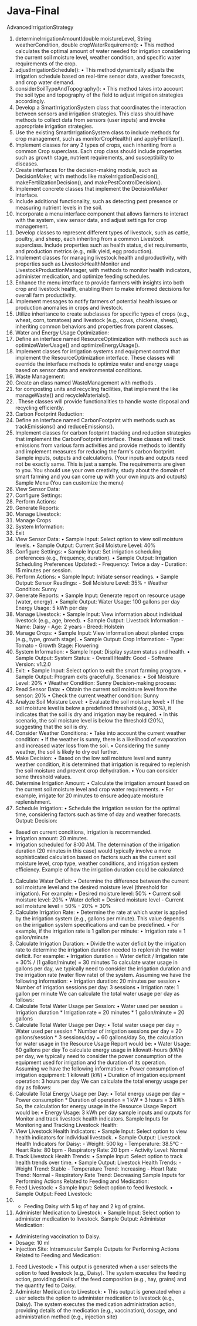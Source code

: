 # Java-Final

AdvancedIrrigationStrategy
1. determineIrrigationAmount(double moistureLevel, String weatherCondition,
double cropWaterRequirement):
• This method calculates the optimal amount of water needed for irrigation
considering the current soil moisture level, weather condition, and specific
water requirements of the crop.
2. adjustIrrigationSchedule():
• This method dynamically adjusts the irrigation schedule based on real-time
sensor data, weather forecasts, and crop water demand.
3. considerSoilTypeAndTopography():
• This method takes into account the soil type and topography of the field to
adjust irrigation strategies accordingly.
5. Develop a SmartIrrigationSystem class that coordinates the interaction between
sensors and irrigation strategies. This class should have methods to collect data from
sensors (user inputs) and invoke appropriate irrigation strategies.
6. Use the existing SmartIrrigationSystem class to include methods for crop
management, such as monitorCropHealth() and applyFertilizer().
7. Implement classes for any 2 types of crops, each inheriting from a common Crop
superclass. Each crop class should include properties such as growth stage, nutrient
requirements, and susceptibility to diseases.
8. Create interfaces for the decision-making module, such as DecisionMaker, with
methods like makeIrrigationDecision(), makeFertilizationDecision(), and
makePestControlDecision().
9. Implement concrete classes that implement the DecisionMaker interface.
10. Include additional functionality, such as detecting pest presence or measuring nutrient
levels in the soil.
11. Incorporate a menu interface component that allows farmers to interact with the system,
view sensor data, and adjust settings for crop management.
12. Develop classes to represent different types of livestock, such as cattle, poultry, and
sheep, each inheriting from a common Livestock superclass. Include properties such as
health status, diet requirements, and production metrics (e.g., milk yield, egg
production).
13. Implement classes for managing livestock health and productivity, with properties such
as LivestockHealthMonitor and LivestockProductionManager, with methods to
monitor health indicators, administer medication, and optimize feeding schedules.
14. Enhance the menu interface to provide farmers with insights into both crop and
livestock health, enabling them to make informed decisions for overall farm
productivity.
15. Implement messages to notify farmers of potential health issues or production anomalies
in crops and livestock.
16. Utilize inheritance to create subclasses for specific types of crops (e.g., wheat, corn,
tomatoes) and livestock (e.g., cows, chickens, sheep), inheriting common behaviors and
properties from parent classes.
17. Water and Energy Usage Optimization:
1. Define an interface named ResourceOptimization with methods such as
optimizeWaterUsage() and optimizeEnergyUsage().
2. Implement classes for irrigation systems and equipment control that implement
the ResourceOptimization interface. These classes will override the interface
methods to optimize water and energy usage based on sensor data and
environmental conditions.
18. Waste Management:
1. Create an class named WasteManagement with methods .
2. for composting units and recycling facilities, that implement the like
manageWaste() and recycleMaterials().
3. . These classes will provide functionalities to handle waste disposal and
recycling efficiently.
19. Carbon Footprint Reduction:
1. Define an interface named CarbonFootprint with methods such as
trackEmissions() and reduceEmissions().
2. Implement classes for carbon footprint tracking and reduction strategies that
implement the CarbonFootprint interface. These classes will track emissions
from various farm activities and provide methods to identify and implement
measures for reducing the farm's carbon footprint.
Sample inputs, outputs and calculations.
(Your inputs and outputs need not be exactly same. This is just a sample. The requirements
are given to you. You should use your own creativity, study about the domain of smart
farming and you can come up with your own inputs and outputs)
Sample Menu (You can customize the menu)
1. View Sensor Data:
2. Configure Settings:
3. Perform Actions:
4. Generate Reports:
5. Manage Livestock:
6. Manage Crops
7. System Information:
8. Exit
1. View Sensor Data:
• Sample Input: Select option to view soil moisture levels.
• Sample Output:
Current Soil Moisture Level: 40%
2. Configure Settings:
• Sample Input: Set irrigation scheduling preferences (e.g., frequency, duration).
• Sample Output:
Irrigation Scheduling Preferences Updated: - Frequency: Twice a day - Duration: 15
minutes per session.
3. Perform Actions:
• Sample Input: Initiate sensor readings.
• Sample Output:
Sensor Readings: - Soil Moisture Level: 35% - Weather Condition: Sunny
4. Generate Reports:
• Sample Input: Generate report on resource usage (water, energy).
• Sample Output:
Water Usage: 100 gallons per day Energy Usage: 5 kWh per day
5. Manage Livestock:
• Sample Input: View information about individual livestock (e.g., age, breed).
• Sample Output:
Livestock Information: - Name: Daisy - Age: 2 years - Breed: Holstein
6. Manage Crops:
• Sample Input: View information about planted crops (e.g., type, growth stage).
• Sample Output:
Crop Information: - Type: Tomato - Growth Stage: Flowering
7. System Information:
• Sample Input: Display system status and health.
• Sample Output:
System Status: - Overall Health: Good - Software Version: v1.2.0
8. Exit:
• Sample Input: Select option to exit the smart farming program.
• Sample Output: Program exits gracefully.
Scenarios:
• Soil Moisture Level: 20%
• Weather Condition: Sunny
Decision-making process:
1. Read Sensor Data:
• Obtain the current soil moisture level from the sensor: 20%
• Check the current weather condition: Sunny
2. Analyze Soil Moisture Level:
• Evaluate the soil moisture level:
• If the soil moisture level is below a predefined threshold (e.g., 30%), it
indicates that the soil is dry and irrigation may be required.
• In this scenario, the soil moisture level is below the threshold (20%),
suggesting that the soil is dry.
3. Consider Weather Conditions:
• Take into account the current weather condition:
• If the weather is sunny, there is a likelihood of evaporation and
increased water loss from the soil.
• Considering the sunny weather, the soil is likely to dry out further.
4. Make Decision:
• Based on the low soil moisture level and sunny weather condition, it is
determined that irrigation is required to replenish the soil moisture and prevent
crop dehydration.
• You can consider some threshold values.
5. Determine Irrigation Amount:
• Calculate the irrigation amount based on the current soil moisture level and
crop water requirements.
• For example, irrigate for 20 minutes to ensure adequate moisture
replenishment.
6. Schedule Irrigation:
• Schedule the irrigation session for the optimal time, considering factors such
as time of day and weather forecasts.
Output:
Decision:
- Based on current conditions, irrigation is recommended.
- Irrigation amount: 20 minutes.
- Irrigation scheduled for 8:00 AM.
The determination of the irrigation duration (20 minutes in this case) would typically involve
a more sophisticated calculation based on factors such as the current soil moisture level, crop
type, weather conditions, and irrigation system efficiency.
Example of how the irrigation duration could be calculated:
1. Calculate Water Deficit:
• Determine the difference between the current soil moisture level and the
desired moisture level (threshold for irrigation). For example:
• Desired moisture level: 50%
• Current soil moisture level: 20%
• Water deficit = Desired moisture level - Current soil moisture level =
50% - 20% = 30%
2. Calculate Irrigation Rate:
• Determine the rate at which water is applied by the irrigation system (e.g.,
gallons per minute). This value depends on the irrigation system specifications
and can be predefined.
• For example, if the irrigation rate is 1 gallon per minute:
• Irrigation rate = 1 gallon/minute
3. Calculate Irrigation Duration:
• Divide the water deficit by the irrigation rate to determine the irrigation
duration needed to replenish the water deficit. For example:
• Irrigation duration = Water deficit / Irrigation rate = 30% / (1
gallon/minute) = 30 minutes
To calculate water usage in gallons per day, we typically need to consider the irrigation
duration and the irrigation rate (water flow rate) of the system.
Assuming we have the following information:
• Irrigation duration: 20 minutes per session
• Number of irrigation sessions per day: 3 sessions
• Irrigation rate: 1 gallon per minute
We can calculate the total water usage per day as follows:
1. Calculate Total Water Usage per Session:
• Water used per session = Irrigation duration * Irrigation rate = 20 minutes * 1
gallon/minute = 20 gallons
2. Calculate Total Water Usage per Day:
• Total water usage per day = Water used per session * Number of irrigation
sessions per day = 20 gallons/session * 3 sessions/day = 60 gallons/day
So, the calculation for water usage in the Resource Usage Report would be:
• Water Usage: 60 gallons per day
To calculate energy usage in kilowatt-hours (kWh) per day, we typically need to consider the
power consumption of the equipment used for irrigation and the duration of its operation.
Assuming we have the following information:
• Power consumption of irrigation equipment: 1 kilowatt (kW)
• Duration of irrigation equipment operation: 3 hours per day
We can calculate the total energy usage per day as follows:
1. Calculate Total Energy Usage per Day:
• Total energy usage per day = Power consumption * Duration of operation = 1
kW * 3 hours = 3 kWh
So, the calculation for energy usage in the Resource Usage Report would be:
• Energy Usage: 3 kWh per day
sample inputs and outputs for Monitor and track livestock health indicators.
Sample Inputs for Monitoring and Tracking Livestock Health:
1. View Livestock Health Indicators:
• Sample Input: Select option to view health indicators for individual livestock.
• Sample Output:
Livestock Health Indicators for Daisy: - Weight: 500 kg - Temperature:
38.5°C - Heart Rate: 80 bpm - Respiratory Rate: 20 bpm - Activity Level:
Normal
2. Track Livestock Health Trends:
• Sample Input: Select option to track health trends over time.
• Sample Output:
Livestock Health Trends: - Weight Trend: Stable - Temperature Trend:
Increasing - Heart Rate Trend: Normal - Respiratory Rate Trend: Decreasing
Sample Inputs for Performing Actions Related to Feeding and Medication:
1. Feed Livestock:
• Sample Input: Select option to feed livestock.
• Sample Output:
Feed Livestock:
1. - Feeding Daisy with 5 kg of hay and 2 kg of grains.
2. Administer Medication to Livestock:
• Sample Input: Select option to administer medication to livestock.
Sample Output: Administer Medication:
- Administering vaccination to Daisy.
- Dosage: 10 ml
- Injection Site: Intramuscular
Sample Outputs for Performing Actions Related to Feeding and Medication:
1. Feed Livestock:
• This output is generated when a user selects the option to feed livestock (e.g.,
Daisy). The system executes the feeding action, providing details of the feed
composition (e.g., hay, grains) and the quantity fed to Daisy.
2. Administer Medication to Livestock:
• This output is generated when a user selects the option to administer
medication to livestock (e.g., Daisy). The system executes the medication
administration action, providing details of the medication (e.g., vaccination),
dosage, and administration method (e.g., injection site)
